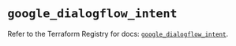 # `google_dialogflow_intent`

Refer to the Terraform Registry for docs: [`google_dialogflow_intent`](https://registry.terraform.io/providers/hashicorp/google/6.36.1/docs/resources/dialogflow_intent).

